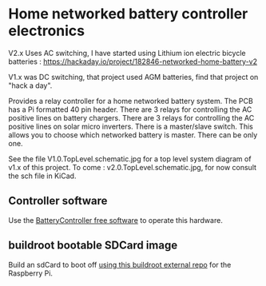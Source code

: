 # Home networked battery controller electronics

V2.x Uses AC switching, I have started using Lithium ion electric bicycle batteries :
https://hackaday.io/project/182846-networked-home-battery-v2

V1.x was DC switching, that project used AGM batteries, find that project on "hack a day".

Provides a relay controller for a home networked battery system. The PCB has a Pi formatted 40 pin header.
There are 3 relays for controlling the AC positive lines on battery chargers.
There are 3 relays for controlling the AC positive lines on solar micro inverters.
There is a master/slave switch. This allows you to choose which networked battery is master. There can be only one.

See the file V1.0.TopLevel.schematic.jpg for a top level system diagram of v1.x of this project.
To come : v2.0.TopLevel.schematic.jpg, for now consult the sch file in KiCad.

## Controller software

Use the [BatteryController free software](https://github.com/flatmax/BatteryController) to operate this hardware.

## buildroot bootable SDCard image

Build an sdCard to boot off [using this buildroot external repo](https://github.com/Audio-Injector/RaspberryPi.buildroot.external/tree/BatteryController) for the Raspberry Pi.
